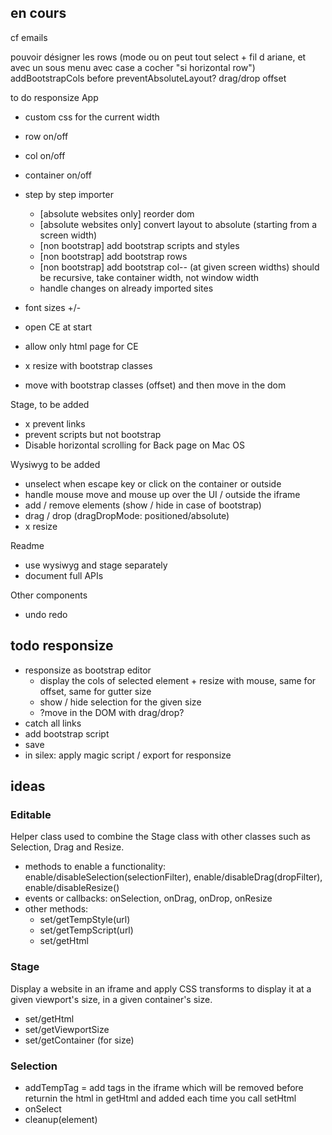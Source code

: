 
## en cours

cf emails

pouvoir désigner les rows (mode ou on peut tout select + fil d ariane, et avec un sous menu avec case a cocher "si horizontal row")
addBootstrapCols before preventAbsoluteLayout?
drag/drop offset

to do responsize App

* custom css for the current width
* row on/off
* col on/off
* container on/off
* step by step importer

  * [absolute websites only] reorder dom
  * [absolute websites only] convert layout to absolute (starting from a screen width)
  * [non bootstrap] add bootstrap scripts and styles
  * [non bootstrap] add bootstrap rows
  * [non bootstrap] add bootstrap col-*-* (at given screen widths)
    should be recursive, take container width, not window width
  * handle changes on already imported sites

* font sizes +/-
* open CE at start
* allow only html page for CE
* x resize with bootstrap classes
* move with bootstrap classes (offset) and then move in the dom

Stage, to be added

* x prevent links
* prevent scripts but not bootstrap
* Disable horizontal scrolling for Back page on Mac OS

Wysiwyg to be added

* unselect when escape key or click on the container or outside
* handle mouse move and mouse up over the UI / outside the iframe
* add / remove elements (show / hide in case of bootstrap)
* drag / drop (dragDropMode: positioned/absolute)
* x resize

Readme

* use wysiwyg and stage separately
* document full APIs

Other components

* undo redo

## todo responsize

* responsize as bootstrap editor
  * display the cols of selected element + resize with mouse, same for offset, same for gutter size
  * show / hide selection for the given size
  * ?move in the DOM with drag/drop?
* catch all links
* add bootstrap script
* save
* in silex: apply magic script / export for responsize

## ideas

### Editable

Helper class used to combine the Stage class with other classes such as Selection, Drag and Resize.

* methods to enable a functionality: enable/disableSelection(selectionFilter), enable/disableDrag(dropFilter), enable/disableResize()
* events or callbacks: onSelection, onDrag, onDrop, onResize
* other methods:
  * set/getTempStyle(url)
  * set/getTempScript(url)
  * set/getHtml

### Stage

Display a website in an iframe and apply CSS transforms to display it at a given viewport's size, in a given container's size.

* set/getHtml
* set/getViewportSize
* set/getContainer (for size)

### Selection

* addTempTag = add tags in the iframe which will be removed before returnin the html in getHtml and added each time you call setHtml
* onSelect
* cleanup(element)


